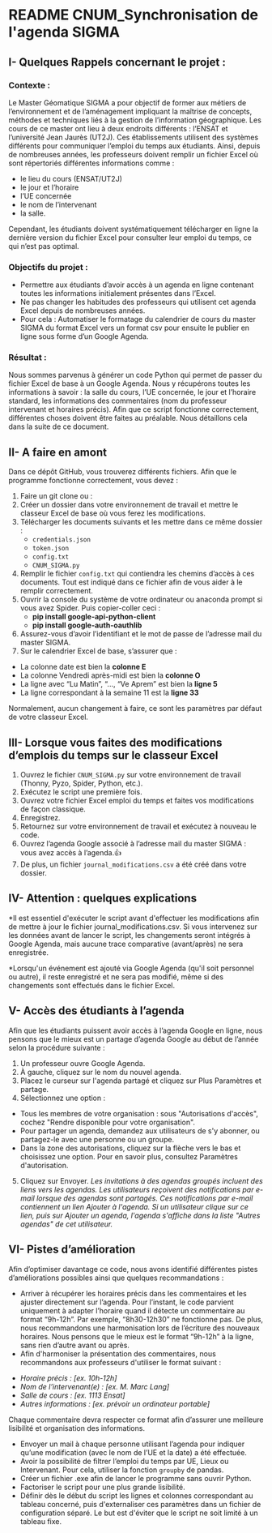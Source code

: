 # README CNUM_Synchronisation de l'agenda SIGMA

## I- Quelques Rappels concernant le projet :

### Contexte :
Le Master Géomatique SIGMA a pour objectif de former aux métiers de l’environnement et de l’aménagement impliquant la maîtrise de concepts, méthodes et techniques liés à la gestion de l’information géographique. 
Les cours de ce master ont lieu à deux endroits différents : l’ENSAT et l’université Jean Jaurès (UT2J). Ces établissements utilisent des systèmes différents pour communiquer l’emploi du temps aux étudiants. Ainsi, depuis de nombreuses années, les professeurs doivent remplir un fichier Excel où sont répertoriés différentes informations comme :
- le lieu du cours (ENSAT/UT2J)
- le jour et l’horaire
- l’UE concernée
- le nom de l’intervenant
- la salle. 

Cependant, les étudiants doivent systématiquement télécharger en ligne la dernière version du fichier Excel pour consulter leur emploi du temps, ce qui n’est pas optimal. 

### Objectifs du projet :
* Permettre aux étudiants d’avoir accès à un agenda en ligne contenant toutes les informations initialement présentes dans l’Excel. 
* Ne pas changer les habitudes des professeurs qui utilisent cet agenda Excel depuis de nombreuses années. 
* Pour cela : Automatiser le formatage du calendrier de cours du master SIGMA du format Excel vers un format csv pour ensuite le publier en ligne sous forme d’un Google Agenda. 

### Résultat :
Nous sommes parvenus à générer un code Python qui permet de passer du fichier Excel de base à un Google Agenda. Nous y récupérons toutes les informations à savoir : la salle du cours, l’UE concernée, le jour et l’horaire standard, les informations des commentaires (nom du professeur intervenant et horaires précis). 
Afin que ce script fonctionne correctement, différentes choses doivent être faites au préalable. Nous détaillons cela dans la suite de ce document. 

## II- A faire en amont

Dans ce dépôt GitHub, vous trouverez différents fichiers. Afin que le programme fonctionne correctement, vous devez :
1. Faire un git clone ou :
2. Créer un dossier dans votre environnement de travail et mettre le classeur Excel de base où vous ferez les modifications. 
3. Télécharger les documents suivants et les mettre dans ce même dossier : 
   - `credentials.json`
   - `token.json`
   - `config.txt`
   - `CNUM_SIGMA.py`
4. Remplir le fichier `config.txt` qui contiendra les chemins d’accès à ces documents. Tout est indiqué dans ce fichier afin de vous aider à le remplir correctement. 
5. Ouvrir la console du système de votre ordinateur ou anaconda prompt si vous avez Spider. Puis copier-coller ceci : 
   - **pip install google-api-python-client**
   - **pip install google-auth-oauthlib**
6. Assurez-vous d’avoir l’identifiant et le mot de passe de l’adresse mail du master SIGMA. 
7. Sur le calendrier Excel de base, s’assurer que : 
- La colonne date est bien la **colonne E**
- La colonne Vendredi après-midi est bien la **colonne O**
- La ligne avec “Lu Matin”, “..., “Ve Aprem” est bien la **ligne 5**
- La ligne correspondant à la semaine 11 est la **ligne 33**

Normalement, aucun changement à faire, ce sont les paramètres par défaut de votre classeur Excel.

## III- Lorsque vous faites des modifications d’emplois du temps sur le classeur Excel 

1. Ouvrez le fichier `CNUM_SIGMA.py` sur votre environnement de travail (Thonny, Pyzo, Spider, Python, etc.).
2. Exécutez le script une première fois.
3. Ouvrez votre fichier Excel emploi du temps et faites vos modifications de façon classique.
4. Enregistrez.  
5. Retournez sur votre environnement de travail et exécutez à nouveau le code.
7. Ouvrez l’agenda Google associé à l’adresse mail du master SIGMA : vous avez accès à l’agenda.👍
8. De plus, un fichier `journal_modifications.csv` a été créé dans votre dossier.

## IV- Attention : quelques explications 

*Il est essentiel d'exécuter le script avant d'effectuer les modifications afin de mettre à jour le fichier journal_modifications.csv. Si vous intervenez sur les données avant de lancer le script, les changements seront intégrés à Google Agenda, mais aucune trace comparative (avant/après) ne sera enregistrée.

*Lorsqu'un événement est ajouté via Google Agenda (qu'il soit personnel ou autre), il reste enregistré et ne sera pas modifié, même si des changements sont effectués dans le fichier Excel. 

## V- Accès des étudiants à l’agenda

Afin que les étudiants puissent avoir accès à l’agenda Google en ligne, nous pensons que le mieux est un partage d’agenda Google au début de l’année selon la procédure suivante : 

1. Un professeur ouvre Google Agenda.
2. À gauche, cliquez sur le nom du nouvel agenda.
3. Placez le curseur sur l'agenda partagé et cliquez sur Plus Paramètres et partage.
4. Sélectionnez une option :
- Tous les membres de votre organisation : sous "Autorisations d'accès", cochez "Rendre disponible pour votre organisation". 
- Pour partager un agenda, demandez aux utilisateurs de s'y abonner, ou partagez-le avec une personne ou un groupe.
- Dans la zone des autorisations, cliquez sur la flèche vers le bas et choisissez une option. Pour en savoir plus, consultez Paramètres d'autorisation.
5. Cliquez sur Envoyer.
*Les invitations à des agendas groupés incluent des liens vers les agendas.*
*Les utilisateurs reçoivent des notifications par e-mail lorsque des agendas sont partagés. Ces notifications par e-mail contiennent un lien Ajouter à l'agenda. Si un utilisateur clique sur ce lien, puis sur Ajouter un agenda, l'agenda s'affiche dans la liste "Autres agendas" de cet utilisateur.*

## VI- Pistes d’amélioration

Afin d’optimiser davantage ce code, nous avons identifié différentes pistes d’améliorations possibles ainsi que quelques recommandations : 

* Arriver à récupérer les horaires précis dans les commentaires et les ajuster directement sur l’agenda. Pour l’instant, le code parvient uniquement à adapter l’horaire quand il détecte un commentaire au format “9h-12h”. Par exemple, “8h30-12h30” ne fonctionne pas. De plus, nous recommandons une harmonisation lors de l’écriture des nouveaux horaires. Nous pensons que le mieux est le format “9h-12h” à la ligne, sans rien d’autre avant ou après. 
* Afin d'harmoniser la présentation des commentaires, nous recommandons aux professeurs d'utiliser le format suivant :
- *Horaire précis : [ex. 10h-12h]*
- *Nom de l’intervenant(e) : [ex. M. Marc Lang]*
- *Salle de cours : [ex. 1113 Ensat]*
- *Autres informations : [ex. prévoir un ordinateur portable]*

Chaque commentaire devra respecter ce format afin d’assurer une meilleure lisibilité et organisation des informations.  

* Envoyer un mail à chaque personne utilisant l’agenda pour indiquer qu’une modification (avec le nom de l’UE et la date) a été effectuée.
* Avoir la possibilité de filtrer l’emploi du temps par UE, Lieux ou Intervenant. Pour cela, utiliser la fonction `groupby` de pandas.
* Créer un fichier .exe afin de lancer le programme sans ouvrir Python.
* Factoriser le script pour une plus grande lisibilité.
* Définir dès le début du script les lignes et colonnes correspondant au tableau concerné, puis d'externaliser ces paramètres dans un fichier de configuration séparé. Le but est d'éviter que le script ne soit limité à un tableau fixe.
